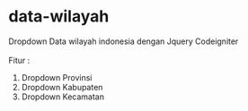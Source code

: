 # data-wilayah
Dropdown Data wilayah indonesia dengan Jquery Codeigniter
<br><br>
Fitur : <br>
1. Dropdown Provinsi<br>
2. Dropdown Kabupaten<br>
3. Dropdown Kecamatan<br>

